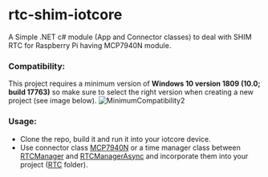 # rtc-shim-iotcore
A Simple .NET c# module (App and Connector classes) to deal with SHIM RTC for Raspberry Pi having MCP7940N module.
### Compatibility:
This project requires a minimum version of **Windows 10 version 1809 (10.0; build 17763)** so make sure to select the right version when creating a new project (see image below).
  ![MinimumCompatibility2](https://user-images.githubusercontent.com/27868408/58882354-5fd17380-86dc-11e9-8bd4-0918de673ac0.png)
### Usage:
- Clone the repo, build it and run it into your iotcore device.
- Use connector class [MCP7940N](RTC/MCP7940N.cs) or a time manager class between [RTCManager](RTC/RTCManager.cs) and [RTCManagerAsync](RTC/RTCManagerAsync.cs) and incorporate them into your project ([RTC](RTC) folder).
